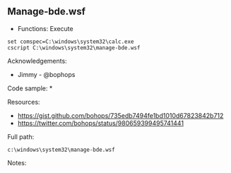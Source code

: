 ## Manage-bde.wsf

* Functions: Execute

```
set comspec=C:\windows\system32\calc.exe   
cscript C:\windows\system32\manage-bde.wsf    
```

Acknowledgements:
* Jimmy - @bophops

Code sample:
* 

Resources:
* https://gist.github.com/bohops/735edb7494fe1bd1010d67823842b712
* https://twitter.com/bohops/status/980659399495741441

Full path:
```
c:\windows\system32\manage-bde.wsf
```

Notes:



 
